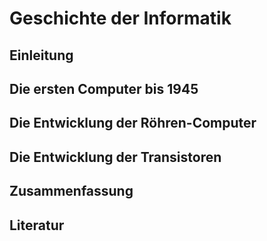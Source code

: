 # Geschichte der Informatik

## Einleitung

## Die ersten Computer bis 1945

## Die Entwicklung der Röhren-Computer

## Die Entwicklung der Transistoren

## Zusammenfassung

## Literatur
